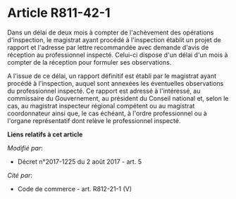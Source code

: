 # Article R811-42-1

Dans un délai de deux mois à compter de l'achèvement des opérations d'inspection, le magistrat ayant procédé à l'inspection
établit un projet de rapport et l'adresse par lettre recommandée avec demande d'avis de réception au professionnel inspecté.
Celui-ci dispose d'un délai d'un mois à compter de la réception pour formuler ses observations.

A l'issue de ce délai, un rapport définitif est établi par le magistrat ayant procédé à l'inspection, auquel sont annexées
les éventuelles observations du professionnel inspecté. Ce rapport est adressé à l'intéressé, au commissaire du Gouvernement,
au président du Conseil national et, selon le cas, au magistrat inspecteur régional compétent ou au magistrat coordonnateur
ainsi que, le cas échéant, à l'ordre professionnel ou à l'organe représentatif dont relève le professionnel inspecté.

**Liens relatifs à cet article**

_Modifié par_:

  - Décret n°2017-1225 du 2 août 2017 - art. 5

_Cité par_:

  - Code de commerce - art. R812-21-1 (V)
